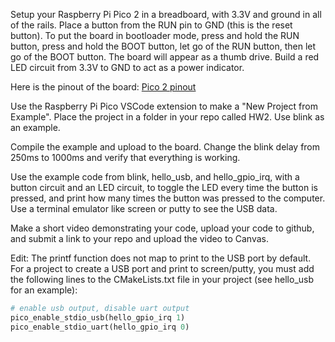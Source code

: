 Setup your Raspberry Pi Pico 2 in a breadboard, with 3.3V and ground in all of the rails. Place a button from the RUN pin to GND (this is the reset button). To put the board in bootloader mode, press and hold the RUN button, press and hold the BOOT button, let go of the RUN button, then let go of the BOOT button. The board will appear as a thumb drive. Build a red LED circuit from 3.3V to GND to act as a power indicator.

Here is the pinout of the board: [Pico 2 pinout](https://www.raspberrypi.com/documentation/microcontrollers/images/pico-2-r4-pinout.svg)

Use the Raspberry Pi Pico VSCode extension to make a "New Project from Example". Place the project in a folder in your repo called HW2. Use blink as an example.  

Compile the example and upload to the board. Change the blink delay from 250ms to 1000ms and verify that everything is working.

Use the example code from blink, hello_usb, and hello_gpio_irq, with a button circuit and an LED circuit, to toggle the LED every time the button is pressed, and print how many times the button was pressed to the computer. Use a terminal emulator like screen or putty to see the USB data.

Make a short video demonstrating your code, upload your code to github, and submit a link to your repo and upload the video to Canvas.

Edit:
The printf function does not map to print to the USB port by default. For a project to create a USB port and print to screen/putty, you must add the following lines to the CMakeLists.txt file in your project (see hello_usb for an example):

```py
# enable usb output, disable uart output
pico_enable_stdio_usb(hello_gpio_irq 1)
pico_enable_stdio_uart(hello_gpio_irq 0)
```